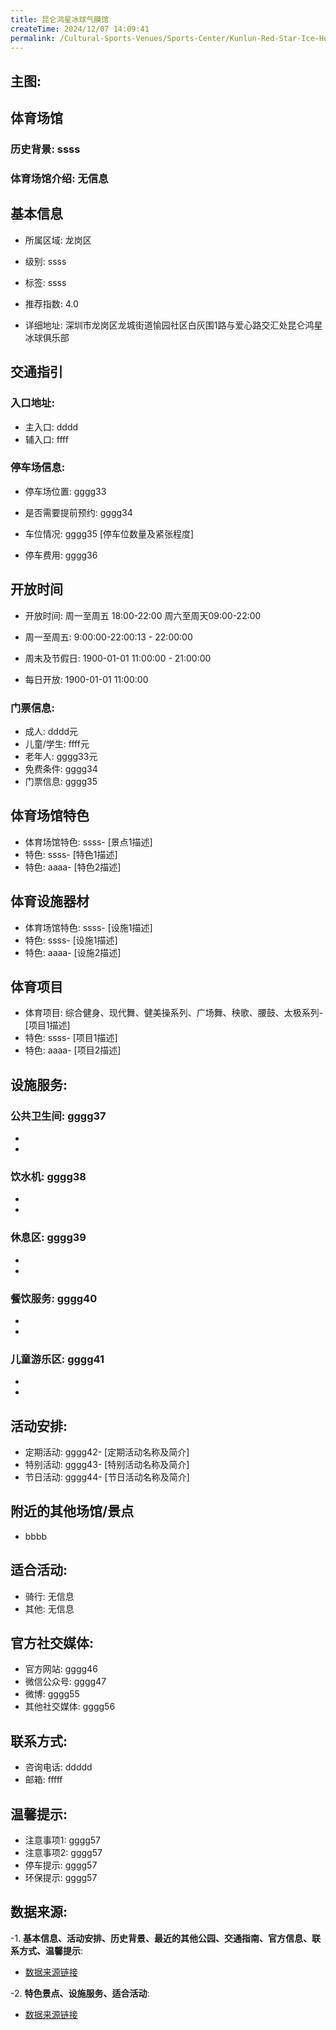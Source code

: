 ```yaml
---
title: 昆仑鸿星冰球气膜馆
createTime: 2024/12/07 14:09:41
permalink: /Cultural-Sports-Venues/Sports-Center/Kunlun-Red-Star-Ice-Hockey-Air-Dome-Hall/
---
```


## 主图:
<ImageCard
image="https://www.sztyzx.com.cn/public/uploads/images/20240326/2f25e8521cf7b0a61acfd3518543449f.png"
title= "昆仑鸿星冰球气膜馆"
description= "ssss"
date="2024/12/07"
href="/"
author="sunshang-hl"
/>
## 体育场馆
### 历史背景: ssss
### 体育场馆介绍: 无信息
## 基本信息

- 所属区域: 龙岗区

- 级别: ssss

- 标签: ssss

- 推荐指数: 4.0

- 详细地址: 深圳市龙岗区龙城街道愉园社区白灰围1路与爱心路交汇处昆仑鸿星冰球俱乐部

## 交通指引

### 入口地址:
- 主入口: dddd
- 辅入口: ffff
### 停车场信息:
- 停车场位置: gggg33

- 是否需要提前预约: gggg34

- 车位情况: gggg35 [停车位数量及紧张程度]

- 停车费用: gggg36

## 开放时间
- 开放时间: 周一至周五 18:00-22:00 周六至周天09:00-22:00

- 周一至周五: 9:00:00-22:00:13 - 22:00:00
- 周末及节假日: 1900-01-01 11:00:00 - 21:00:00
- 每日开放: 1900-01-01 11:00:00

### 门票信息:
- 成人: dddd元
- 儿童/学生: ffff元
- 老年人: gggg33元
- 免费条件: gggg34
- 门票信息: gggg35
## 体育场馆特色
- 体育场馆特色: ssss- [景点1描述]
- 特色: ssss- [特色1描述]
- 特色: aaaa- [特色2描述]
## 体育设施器材
- 体育场馆特色: ssss- [设施1描述]
- 特色: ssss- [设施1描述]
- 特色: aaaa- [设施2描述]
## 体育项目
- 体育项目: 综合健身、现代舞、健美操系列、广场舞、秧歌、腰鼓、太极系列- [项目1描述]
- 特色: ssss- [项目1描述]
- 特色: aaaa- [项目2描述]
## 设施服务:
### 公共卫生间: gggg37
- 
- 
### 饮水机: gggg38
- 
- 
### 休息区: gggg39
- 
- 
### 餐饮服务: gggg40
- 
- 
### 儿童游乐区: gggg41
- 
- 
## 活动安排:
- 定期活动: gggg42- [定期活动名称及简介]
- 特别活动: gggg43- [特别活动名称及简介]
- 节日活动: gggg44- [节日活动名称及简介]
## 附近的其他场馆/景点
- bbbb

## 适合活动:
- 骑行: 无信息
- 其他: 无信息

## 官方社交媒体:
- 官方网站: gggg46
- 微信公众号: gggg47
- 微博: gggg55
- 其他社交媒体: gggg56

## 联系方式:
- 咨询电话: ddddd 
- 邮箱: fffff

## 温馨提示:
- 注意事项1: gggg57
- 注意事项2: gggg57
- 停车提示: gggg57
- 环保提示: gggg57

## 数据来源:
-1. **基本信息、活动安排、历史背景、最近的其他公园、交通指南、官方信息、联系方式、温馨提示**:
- [数据来源链接](http://wtl.sz.gov.cn/ggfw/tyl/zytycgylb/index.html)

-2. **特色景点、设施服务、适合活动**:
- [数据来源链接](http://wtl.sz.gov.cn/ggfw/tyl/zytycgylb/index.html)

